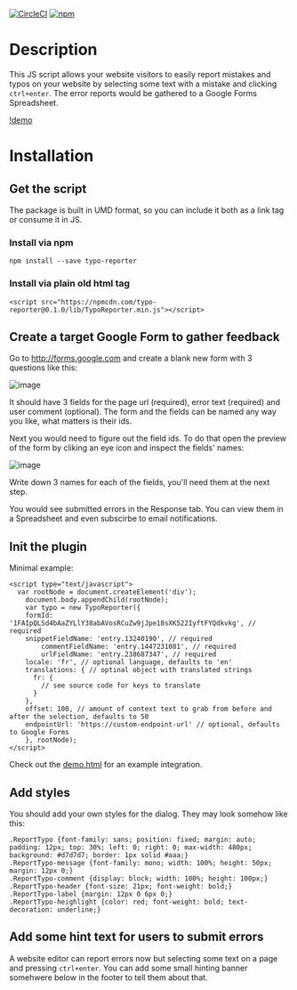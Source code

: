 [![CircleCI](https://img.shields.io/circleci/project/github/psmb/typo-reporter.svg)](https://circleci.com/gh/psmb/typo-reporter/tree/master)
[![npm](https://img.shields.io/npm/v/typo-reporter.svg)](https://www.npmjs.com/package/typo-reporter)

# Description

This JS script allows your website visitors to easily report mistakes and typos on your website by selecting some text with a mistake and clicking `ctrl+enter`. The error reports would be gathered to a Google Forms Spreadsheet.

[!demo](https://github.com/psmb/typo-reporter/blob/master/demo.gif)

# Installation

## Get the script

The package is built in UMD format, so you can include it both as a link tag or consume it in JS.

### Install via npm

```
npm install --save typo-reporter
```

### Install via plain old html tag

```
<script src="https://npmcdn.com/typo-reporter@0.1.0/lib/TypoReporter.min.js"></script>
```
## Create a target Google Form to gather feedback

Go to http://forms.google.com and create a blank new form with 3 questions like this:

![image](https://cloud.githubusercontent.com/assets/837032/22926782/30f7feac-f2bf-11e6-8b43-d36c05641592.png)

It should have 3 fields for the page url (required), error text (required) and user comment (optional). The form and the fields can be named any way you like, what matters is their ids.

Next you would need to figure out the field ids. To do that open the preview of the form by cliking an eye icon and inspect the fields' names:

![image](https://cloud.githubusercontent.com/assets/837032/22927012/2a3c5d1e-f2c0-11e6-843f-a2633301f3c7.png)

Write down 3 names for each of the fields, you'll need them at the next step.

You would see submitted errors in the Response tab. You can view them in a Spreadsheet and even subscirbe to email notifications.

## Init the plugin

Minimal example:

```
<script type="text/javascript">
  var rootNode = document.createElement('div');
	document.body.appendChild(rootNode);
	var typo = new TypoReporter({
    formId: '1FAIpQLSd4bAaZYLlY38abAVosRCuZw9jJpe18sXK522IyftFYQdkvkg', // required
    snippetFieldName: 'entry.13240190', // required
		commentFieldName: 'entry.1447231081', // required
		urlFieldName: 'entry.238687347', // required
    locale: 'fr', // optional language, defaults to 'en'
    translations: { // optinal object with translated strings
      fr: {
        // see source code for keys to translate
      }
    },
    offset: 100, // amount of context text to grab from before and after the selection, defaults to 50
    endpointUrl: 'https://custom-endpoint-url' // optional, defaults to Google Forms
	}, rootNode);
</script>
```

Check out the [demo.html]('https://github.com/psmb/typo-reporter/blob/master/demo.html') for an example integration.

## Add styles

You should add your own styles for the dialog. They may look somehow like this:

```
.ReportTypo {font-family: sans; position: fixed; margin: auto; padding: 12px; top: 30%; left: 0; right: 0; max-width: 480px; background: #d7d7d7; border: 1px solid #aaa;}
.ReportTypo-message {font-family: mono; width: 100%; height: 50px; margin: 12px 0;}
.ReportTypo-comment {display: block; width: 100%; height: 100px;}
.ReportTypo-header {font-size: 21px; font-weight: bold;}
.ReportTypo-label {margin: 12px 0 6px 0;}
.ReportTypo-heighlight {color: red; font-weight: bold; text-decoration: underline;}
```

## Add some hint text for users to submit errors

A website editor can report errors now but selecting some text on a page and pressing `ctrl+enter`. You can add some small hinting banner somehwere below in the footer to tell them about that.
